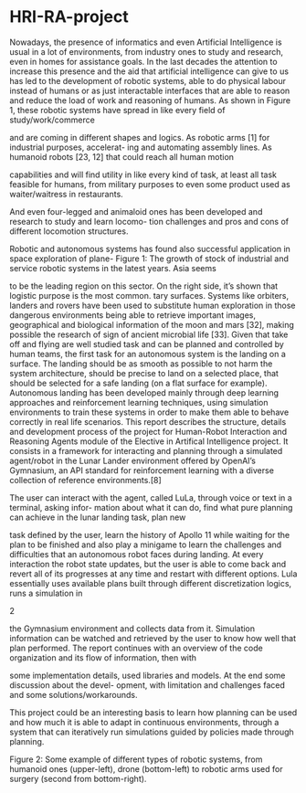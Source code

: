 # HRI-RA-project

Nowadays, the presence of informatics and even Artificial Intelligence is usual in a lot of environments,
from industry ones to study and research, even in homes for assistance goals.
In the last decades the attention to increase this presence and the aid that artificial intelligence can
give to us has led to the development of robotic systems, able to do physical labour instead of humans
or as just interactable interfaces that are able to reason and reduce the load of work and reasoning of
humans.
As shown in Figure 1, these robotic systems have spread in like every field of study/work/commerce

and are coming in different shapes and logics. As robotic arms [1] for industrial purposes, accelerat-
ing and automating assembly lines. As humanoid robots [23, 12] that could reach all human motion

capabilities and will find utility in like every kind of task, at least all task feasible for humans, from
military purposes to even some product used as waiter/waitress in restaurants.

And even four-legged and animaloid ones has been developed and research to study and learn locomo-
tion challenges and pros and cons of different locomotion structures.

Robotic and autonomous systems has found also successful application in space exploration of plane-
Figure 1: The growth of stock of industrial and service robotic systems in the latest years. Asia seems

to be the leading region on this sector. On the right side, it’s shown that logistic purpose is the most
common.
tary surfaces. Systems like orbiters, landers and rovers have been used to substitute human exploration
in those dangerous environments being able to retrieve important images, geographical and biological
information of the moon and mars [32], making possible the research of sign of ancient microbial life
[33].
Given that take off and flying are well studied task and can be planned and controlled by human
teams, the first task for an autonomous system is the landing on a surface.
The landing should be as smooth as possible to not harm the system architecture, should be precise
to land on a selected place, that should be selected for a safe landing (on a flat surface for example).
Autonomous landing has been developed mainly through deep learning approaches and reinforcement
learning techniques, using simulation environments to train these systems in order to make them able
to behave correctly in real life scenarios.
This report describes the structure, details and development process of the project for Human-Robot
Interaction and Reasoning Agents module of the Elective in Artifical Intelligence project.
It consists in a framework for interacting and planning through a simulated agent/robot in the Lunar
Lander environment offered by OpenAI’s Gymnasium, an API standard for reinforcement learning
with a diverse collection of reference environments.[8]

The user can interact with the agent, called LuLa, through voice or text in a terminal, asking infor-
mation about what it can do, find what pure planning can achieve in the lunar landing task, plan new

task defined by the user, learn the history of Apollo 11 while waiting for the plan to be finished and
also play a minigame to learn the challenges and difficulties that an autonomous robot faces during
landing.
At every interaction the robot state updates, but the user is able to come back and revert all of its
progresses at any time and restart with different options.
Lula essentially uses available plans built through different discretization logics, runs a simulation in

2

the Gymnasium environment and collects data from it. Simulation information can be watched and
retrieved by the user to know how well that plan performed.
The report continues with an overview of the code organization and its flow of information, then with

some implementation details, used libraries and models. At the end some discussion about the devel-
opment, with limitation and challenges faced and some solutions/workarounds.

This project could be an interesting basis to learn how planning can be used and how much it is able
to adapt in continuous environments, through a system that can iteratively run simulations guided by
policies made through planning.

Figure 2: Some example of different types of robotic systems, from humanoid ones (upper-left), drone
(bottom-left) to robotic arms used for surgery (second from bottom-right).
